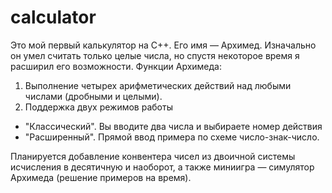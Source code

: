 # calculator
Это мой первый калькулятор на C++. Его имя — Архимед.
Изначально он умел считать только целые числа, но спустя некоторое время я расширил его возможности.
Функции Архимеда:
1. Выполнение четырех арифметических действий над любыми числами (дробными и целыми).
2. Поддержка двух режимов работы
  - "Классический". Вы вводите два числа и выбираете номер действия
  - "Расширенный". Прямой ввод примера по схеме число-знак-число.

Планируется добавление конвентера чисел из двоичной системы исчисления в десятичную и наоборот, а также миниигра — симулятор Архимеда (решение примеров на время).
